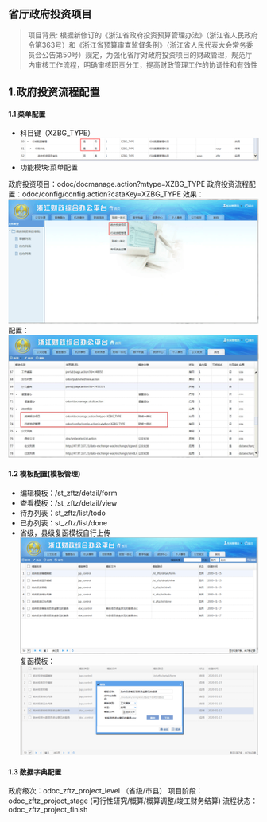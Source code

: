 ## 省厅政府投资项目

> 项目背景: 根据新修订的《浙江省政府投资预算管理办法》（浙江省人民政府令第363号）和《浙江省预算审查监督条例》（浙江省人民代表大会常务委员会公告第50号）规定，为强化省厅对政府投资项目的财政管理，规范厅内审核工作流程，明确审核职责分工，提高财政管理工作的协调性和有效性


## 1.政府投资流程配置
#### 1.1 菜单配置
- 科目键（XZBG_TYPE）
![图片](./img/xd/1.png)<br>
- 功能模块:菜单配置

政府投资项目：odoc/docmanage.action?mtype=XZBG_TYPE
政府投资流程配置：odoc/config/config.action?cataKey=XZBG_TYPE
效果：
![图片](./img/xd/2.png)<br>
配置：
![图片](./img/xd/3.jpg)<br>

#### 1.2 模板配置(模板管理)
- 编辑模板：/st_zftz/detail/form
- 查看模板：/st_zftz/detail/view
- 待办列表：st_zftz/list/todo
- 已办列表：st_zftz/list/done
- 省级，县级复函模板自行上传
![图片](./img/xd/4.png)<br>
复函模板：
![图片](./img/xd/5.png)<br>

#### 1.3 数据字典配置
政府级次：odoc_zftz_project_level （省级/市县）
项目阶段：odoc_zftz_project_stage (可行性研究/概算/概算调整/竣工财务结算)
流程状态：odoc_zftz_project_finish 



